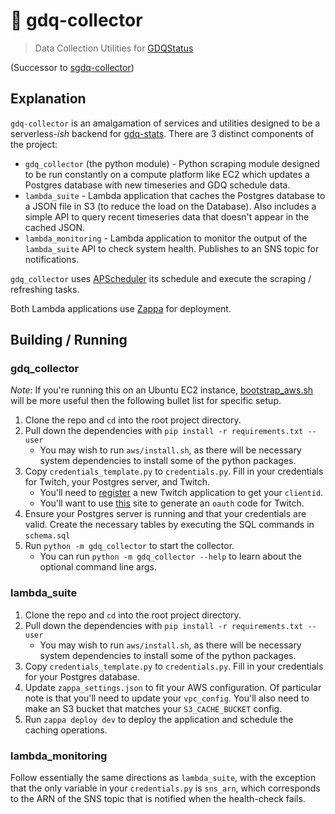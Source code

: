 # :space_invader: gdq-collector
> Data Collection Utilities for [GDQStatus](http://gdqstat.us)

(Successor to [sgdq-collector](https://github.com/bcongdon/sgdq-collector))

## Explanation

`gdq-collector` is an amalgamation of services and utilities designed to be a serverless-*ish* backend for [gdq-stats](https://github.com/bcongdon/gdq-stats). There are 3 distinct components of the project:

* `gdq_collector` (the python module) - Python scraping module designed to be run constantly on a compute platform like EC2 which updates a Postgres database with new timeseries and GDQ schedule data.
* `lambda_suite` - Lambda application that caches the Postgres database to a JSON file in S3 (to reduce the load on the Database). Also includes a simple API to query recent timeseries data that doesn't appear in the cached JSON.
* `lambda_monitoring` - Lambda application to monitor the output of the `lambda_suite` API to check system health. Publishes to an SNS topic for notifications.

`gdq_collector` uses [APScheduler](https://apscheduler.readthedocs.io) its schedule and execute the scraping / refreshing tasks.

Both Lambda applications use [Zappa](https://github.com/Miserlou/Zappa) for deployment.

## Building / Running

### gdq_collector

*Note*: If you're running this on an Ubuntu EC2 instance, [bootstrap_aws.sh](bootstrap_aws.sh) will be more useful then the following bullet list for specific setup.

1. Clone the repo and `cd` into the root project directory.
2. Pull down the dependencies with `pip install -r requirements.txt --user`
    * You may wish to run `aws/install.sh`, as there will be necessary system dependencies to install some of the python packages.
3. Copy `credentials_template.py` to `credentials.py`. Fill in your credentials for Twitch, your Postgres server, and Twitch.
    * You'll need to [register](https://www.twitch.tv/kraken/oauth2/clients/new) a new Twitch application to get your `clientid`.
    * You'll want to use [this](https://twitchapps.com/tmi/) site to generate an `oauth` code for Twitch.
4. Ensure your Postgres server is running and that your credentials are valid. Create the necessary tables by executing the SQL commands in `schema.sql`
5. Run `python -m gdq_collector` to start the collector.
    * You can run `python -m gdq_collector --help` to learn about the optional command line args.

### lambda_suite

1. Clone the repo and `cd` into the root project directory.
2. Pull down the dependencies with `pip install -r requirements.txt --user`
    * You may wish to run `aws/install.sh`, as there will be necessary system dependencies to install some of the python packages.
3. Copy `credentials_template.py` to `credentials.py`. Fill in your credentials for  your Postgres database.
4. Update `zappa_settings.json` to fit your AWS configuration. Of particular note is that you'll need to update your `vpc_config`. You'll also need to make an S3 bucket that matches your `S3_CACHE_BUCKET` config.
5. Run `zappa deploy dev` to deploy the application and schedule the caching operations.

### lambda_monitoring

Follow essentially the same directions as `lambda_suite`, with the exception that the only variable in your `credentials.py` is `sns_arn`, which corresponds to the ARN of the SNS topic that is notified when the health-check fails.
